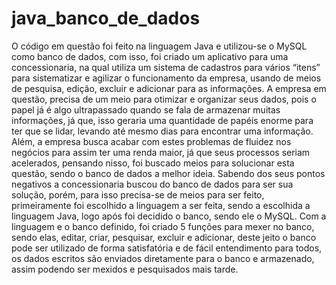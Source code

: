 # java_banco_de_dados

O código em questão foi feito na linguagem Java e utilizou-se o MySQL como banco de dados, com isso, foi criado um aplicativo para uma concessionaria, na qual utiliza um sistema de cadastros para vários “itens” para sistematizar e agilizar o funcionamento da empresa, usando de meios de pesquisa, edição, excluir e adicionar para as informações. A empresa em questão, precisa de um meio para otimizar e organizar seus dados, pois o papel já é algo ultrapassado quando se fala de armazenar muitas informações, já que, isso geraria uma quantidade de papéis enorme para ter que se lidar, levando até mesmo dias para encontrar uma informação. Além, a empresa busca acabar com estes problemas de fluidez nos negócios para assim ter uma renda maior, já que seus processos seriam acelerados, pensando nisso, foi buscado meios para solucionar esta questão, sendo o banco de dados a melhor ideia. Sabendo dos seus pontos negativos a concessionaria buscou do banco de dados para ser sua solução, porém, para isso precisa-se de meios para ser feito, primeiramente foi escolhido a linguagem a ser feita, sendo a escolhida a linguagem Java, logo após foi decidido o banco, sendo ele o MySQL. Com a linguagem e o banco definido, foi criado 5 funções para mexer no banco, sendo elas, editar, criar, pesquisar, excluir e adicionar, deste jeito o banco pode ser utilizado de forma satisfatória e de fácil entendimento para todos, os dados escritos são enviados diretamente para o banco e armazenado, assim podendo ser mexidos e pesquisados mais tarde.
